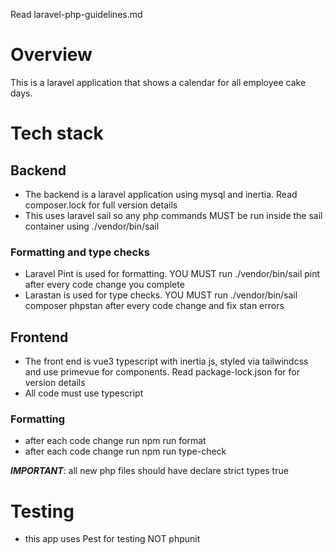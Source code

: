 Read laravel-php-guidelines.md

# Overview
This is a laravel application that shows a calendar for all employee cake days.

# Tech stack

## Backend
- The backend is a laravel application using mysql and inertia. Read composer.lock for full version details
- This uses laravel sail so any php commands MUST be run inside the sail container using ./vendor/bin/sail

### Formatting and type checks
- Laravel Pint is used for formatting. YOU MUST run ./vendor/bin/sail pint after every code change you complete
- Larastan is used for type checks. YOU MUST run ./vendor/bin/sail composer phpstan after every code change and fix stan errors

## Frontend
- The front end is vue3 typescript with inertia js, styled via tailwindcss and use primevue for components. Read package-lock.json for for version details
- All code must use typescript

### Formatting
- after each code change run npm run format 
- after each code change run npm run type-check

***IMPORTANT***: all new php files should have declare strict types true


# Testing
- this app uses Pest for testing NOT phpunit
